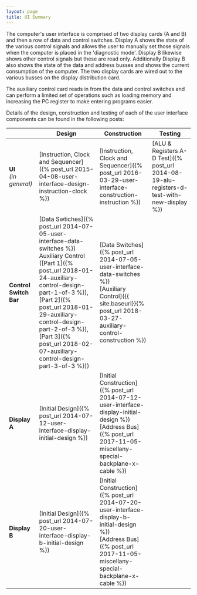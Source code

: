 ```yaml
---
layout: page
title: UI Summary
---
```


The computer's user interface is comprised of two display cards (A and B) and then a row of data and control switches. Display A shows the state of the various control signals and allows the user to manually set those signals when the computer is placed in the 'diagnostic mode'. Display B likewise shows other control signals but these are read only. Additionally Display B also shows the state of the data and address busses and shows the current consumption of the computer. The two display cards are wired out to the various busses on the display distribution card.

The auxiliary control card reads in from the data and control switches and can perform a limited set of operations such as loading memory and increasing the PC register to make entering programs easier.

Details of the design, construction and testing of each of the user interface components can be found in the following posts:

| | Design | Construction | Testing |
|-|--------|--------------|---------|
| **UI**<br />*(in general)* | [Instruction, Clock and Sequencer]({% post_url 2015-04-08-user-interface-design-instruction-clock %}) | [Instruction, Clock and Sequencer]({% post_url 2016-03-29-user-interface-construction-instruction %}) | [ALU &amp; Registers A-D Test]({% post_url 2014-08-19-alu-registers-d-test-with-new-display %}) |
| **Control Switch Bar** | [Data Swtiches]({% post_url 2014-07-05-user-interface-data-switches %})<br />Auxiliary Control ([Part 1]({% post_url 2018-01-24-auxiliary-control-design-part-1-of-3 %}), [Part 2]({% post_url 2018-01-29-auxiliary-control-design-part-2-of-3 %}), [Part 3]({% post_url 2018-02-07-auxiliary-control-design-part-3-of-3 %})) | [Data Switches]({% post_url 2014-07-05-user-interface-data-switches %})<br />[Auxiliary Control]({{ site.baseurl}}{% post_url 2018-03-27-auxiliary-control-construction %}) | |
| **Display A** | [Initial Design]({% post_url 2014-07-12-user-interface-display-initial-design %}) | [Initial Construction]({% post_url 2014-07-12-user-interface-display-initial-design %})<br />[Address Bus]({% post_url 2017-11-05-miscellany-special-backplane-x-cable %}) | |
| **Display B** | [Initial Design]({% post_url 2014-07-20-user-interface-display-b-initial-design %}) | [Initial Construction]({% post_url 2014-07-20-user-interface-display-b-initial-design %})<br />[Address Bus]({% post_url 2017-11-05-miscellany-special-backplane-x-cable %}) | |